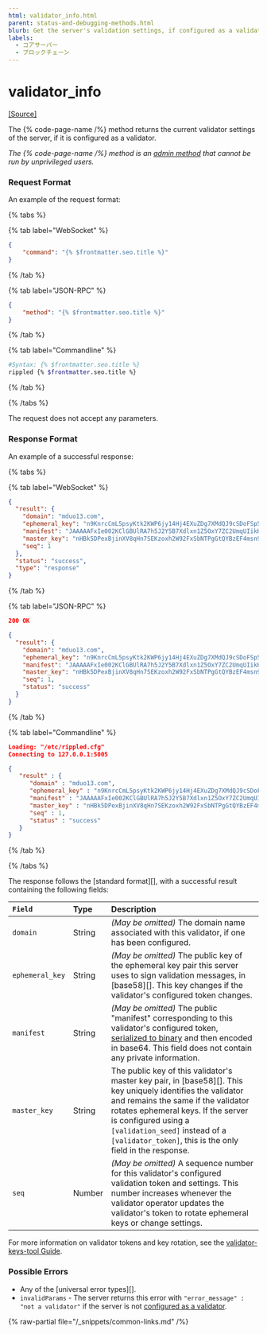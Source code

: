 ```yaml
---
html: validator_info.html
parent: status-and-debugging-methods.html
blurb: Get the server's validation settings, if configured as a validator.
labels:
  - コアサーバー
  - ブロックチェーン
---
```

# validator_info
[[Source]](https://github.com/XRPLF/rippled/blob/master/src/ripple/rpc/handlers/ValidatorInfo.cpp "Source")

The {% code-page-name /%} method returns the current validator settings of the server, if it is configured as a validator.

_The {% code-page-name /%} method is an [admin method](../index.md) that cannot be run by unprivileged users._


### Request Format

An example of the request format:

{% tabs %}

{% tab label="WebSocket" %}
```json
{
    "command": "{% $frontmatter.seo.title %}"
}
```
{% /tab %}

{% tab label="JSON-RPC" %}
```json
{
    "method": "{% $frontmatter.seo.title %}"
}
```
{% /tab %}

{% tab label="Commandline" %}
```sh
#Syntax: {% $frontmatter.seo.title %}
rippled {% $frontmatter.seo.title %}
```
{% /tab %}

{% /tabs %}

The request does not accept any parameters.


### Response Format

An example of a successful response:

{% tabs %}

{% tab label="WebSocket" %}
```json
{
  "result": {
    "domain": "mduo13.com",
    "ephemeral_key": "n9KnrcCmL5psyKtk2KWP6jy14Hj4EXuZDg7XMdQJ9cSDoFSp53hu",
    "manifest": "JAAAAAFxIe002KClGBUlRA7h5J2Y5B7Xdlxn1Z5OxY7ZC2UmqUIikHMhAkVIeB7McBf4NFsBceQQlScTVUWMdpYzwmvs115SUGDKdkcwRQIhAJnKfYWnPsBsATIIRfgkAAK+HE4zp8G8AmOPrHmLZpZAAiANiNECVQTKktoD7BEoEmS8jaFBNMgRdcG0dttPurCAGXcKbWR1bzEzLmNvbXASQPjO6wxOfhtWsJ6oMWBg8Rs5STAGvQV2ArI5MG3KbpFrNSMxbx630Ars9d9j1ORsUS5v1biZRShZfg9180JuZAo=",
    "master_key": "nHBk5DPexBjinXV8qHn7SEKzoxh2W92FxSbNTPgGtQYBzEF4msn9",
    "seq": 1
  },
  "status": "success",
  "type": "response"
}
```
{% /tab %}

{% tab label="JSON-RPC" %}
```json
200 OK

{
  "result": {
    "domain": "mduo13.com",
    "ephemeral_key": "n9KnrcCmL5psyKtk2KWP6jy14Hj4EXuZDg7XMdQJ9cSDoFSp53hu",
    "manifest": "JAAAAAFxIe002KClGBUlRA7h5J2Y5B7Xdlxn1Z5OxY7ZC2UmqUIikHMhAkVIeB7McBf4NFsBceQQlScTVUWMdpYzwmvs115SUGDKdkcwRQIhAJnKfYWnPsBsATIIRfgkAAK+HE4zp8G8AmOPrHmLZpZAAiANiNECVQTKktoD7BEoEmS8jaFBNMgRdcG0dttPurCAGXcKbWR1bzEzLmNvbXASQPjO6wxOfhtWsJ6oMWBg8Rs5STAGvQV2ArI5MG3KbpFrNSMxbx630Ars9d9j1ORsUS5v1biZRShZfg9180JuZAo=",
    "master_key": "nHBk5DPexBjinXV8qHn7SEKzoxh2W92FxSbNTPgGtQYBzEF4msn9",
    "seq": 1,
    "status": "success"
  }
}
```
{% /tab %}

{% tab label="Commandline" %}
```json
Loading: "/etc/rippled.cfg"
Connecting to 127.0.0.1:5005

{
   "result" : {
      "domain" : "mduo13.com",
      "ephemeral_key" : "n9KnrcCmL5psyKtk2KWP6jy14Hj4EXuZDg7XMdQJ9cSDoFSp53hu",
      "manifest" : "JAAAAAFxIe002KClGBUlRA7h5J2Y5B7Xdlxn1Z5OxY7ZC2UmqUIikHMhAkVIeB7McBf4NFsBceQQlScTVUWMdpYzwmvs115SUGDKdkcwRQIhAJnKfYWnPsBsATIIRfgkAAK+HE4zp8G8AmOPrHmLZpZAAiANiNECVQTKktoD7BEoEmS8jaFBNMgRdcG0dttPurCAGXcKbWR1bzEzLmNvbXASQPjO6wxOfhtWsJ6oMWBg8Rs5STAGvQV2ArI5MG3KbpFrNSMxbx630Ars9d9j1ORsUS5v1biZRShZfg9180JuZAo=",
      "master_key" : "nHBk5DPexBjinXV8qHn7SEKzoxh2W92FxSbNTPgGtQYBzEF4msn9",
      "seq" : 1,
      "status" : "success"
   }
}
```
{% /tab %}

{% /tabs %}

The response follows the [standard format][], with a successful result containing the following fields:

| `Field` | Type   | Description                                               |
|:--------|:-------|:----------------------------------------------------------|
| `domain` | String | _(May be omitted)_ The domain name associated with this validator, if one has been configured.
| `ephemeral_key` | String | _(May be omitted)_ The public key of the ephemeral key pair this server uses to sign validation messages, in [base58][]. This key changes if the validator's configured token changes. |
| `manifest` | String | _(May be omitted)_ The public "manifest" corresponding to this validator's configured token, [serialized to binary](../../../protocol/binary-format.md) and then encoded in base64. This field does not contain any private information. |
| `master_key` | String | The public key of this validator's master key pair, in [base58][]. This key uniquely identifies the validator and remains the same if the validator rotates ephemeral keys. If the server is configured using a `[validation_seed]` instead of a `[validator_token]`, this is the only field in the response. |
| `seq` | Number | _(May be omitted)_ A sequence number for this validator's configured validation token and settings. This number increases whenever the validator operator updates the validator's token to rotate ephemeral keys or change settings. |

For more information on validator tokens and key rotation, see the [validator-keys-tool Guide](https://github.com/ripple/validator-keys-tool/blob/master/doc/validator-keys-tool-guide.md).


### Possible Errors

- Any of the [universal error types][].
- `invalidParams` - The server returns this error with `"error_message" : "not a validator"` if the server is not [configured as a validator](../../../../infrastructure/configuration/server-modes/run-rippled-as-a-validator.md).

{% raw-partial file="/_snippets/common-links.md" /%}
